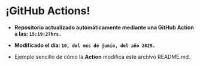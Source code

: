 # ¡GitHub Actions!
* **Repositorio actualizado automáticamente mediante una GitHub Action a las: `15:19:27hrs.`**
* **Modificado el día: `10, del mes de junio, del año 2025.`**

* Ejemplo sencillo de cómo la **Action** modifica este archivo README.md.
